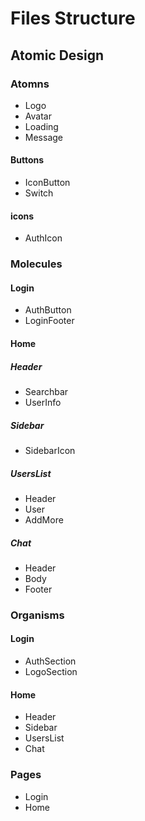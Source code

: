 # Files Structure

## Atomic Design

### Atomns
- Logo
- Avatar
- Loading
- Message
#### Buttons
- IconButton
- Switch

#### icons
- AuthIcon

### Molecules

#### Login
- AuthButton
- LoginFooter

#### Home
##### Header
- Searchbar
- UserInfo

##### Sidebar
- SidebarIcon

##### UsersList
- Header
- User
- AddMore

##### Chat
- Header
- Body
- Footer

### Organisms

#### Login
- AuthSection
- LogoSection

#### Home
- Header
- Sidebar
- UsersList
- Chat

### Pages
- Login
- Home